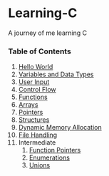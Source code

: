 # Learning-C
A journey of me learning C

<!-- 
https://github.com/AryanChand753/Learning-C/tree/main/src/intermediate/functionPointers.c
 -->

### Table of Contents
1. [Hello World](https://github.com/AryanChand753/Learning-C/tree/main/src/helloWorld.c)
2. [Variables and Data Types](https://github.com/AryanChand753/Learning-C/tree/main/src/dataTypes.c)
3. [User Input](https://github.com/AryanChand753/Learning-C/tree/main/src/userInput.c)
4. [Control Flow](https://github.com/AryanChand753/Learning-C/tree/main/src/controlFlow.c)
5. [Functions](https://github.com/AryanChand753/Learning-C/tree/main/src/functions.c)
6. [Arrays](https://github.com/AryanChand753/Learning-C/tree/main/src/arrays.c)
7. [Pointers](https://github.com/AryanChand753/Learning-C/tree/main/src/pointers.c)
8. [Structures](https://github.com/AryanChand753/Learning-C/tree/main/src/structures.c)
9. [Dynamic Memory Allocation](https://github.com/AryanChand753/Learning-C/tree/main/src/dynamicMemoryAllocation.c)
10. [File Handling](https://github.com/AryanChand753/Learning-C/tree/main/src/fileHandling.c)
11. Intermediate
    1.  [Function Pointers](https://github.com/AryanChand753/Learning-C/tree/main/src/intermediate/functionPointers.c)
    2.  [Enumerations](https://github.com/AryanChand753/Learning-C/tree/main/src/intermediate/enumerations.c)
    3.  [Unions](https://github.com/AryanChand753/Learning-C/tree/main/src/intermediate/unions.c)